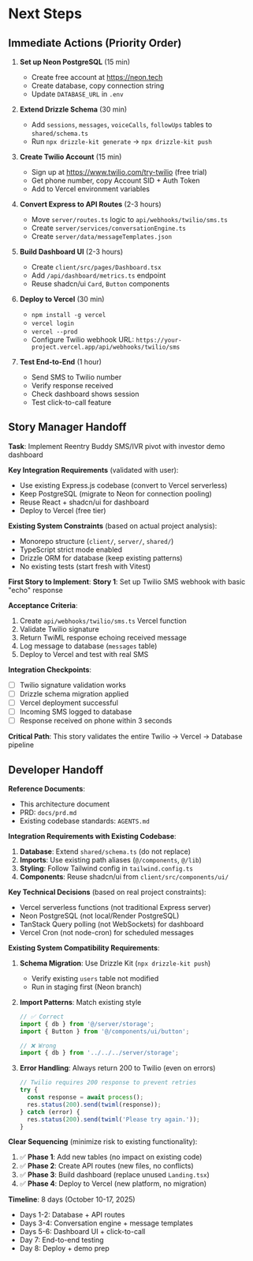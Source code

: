 # Next Steps

## Immediate Actions (Priority Order)

1. **Set up Neon PostgreSQL** (15 min)
   - Create free account at https://neon.tech
   - Create database, copy connection string
   - Update `DATABASE_URL` in `.env`

2. **Extend Drizzle Schema** (30 min)
   - Add `sessions`, `messages`, `voiceCalls`, `followUps` tables to `shared/schema.ts`
   - Run `npx drizzle-kit generate` → `npx drizzle-kit push`

3. **Create Twilio Account** (15 min)
   - Sign up at https://www.twilio.com/try-twilio (free trial)
   - Get phone number, copy Account SID + Auth Token
   - Add to Vercel environment variables

4. **Convert Express to API Routes** (2-3 hours)
   - Move `server/routes.ts` logic to `api/webhooks/twilio/sms.ts`
   - Create `server/services/conversationEngine.ts`
   - Create `server/data/messageTemplates.json`

5. **Build Dashboard UI** (2-3 hours)
   - Create `client/src/pages/Dashboard.tsx`
   - Add `/api/dashboard/metrics.ts` endpoint
   - Reuse shadcn/ui `Card`, `Button` components

6. **Deploy to Vercel** (30 min)
   - `npm install -g vercel`
   - `vercel login`
   - `vercel --prod`
   - Configure Twilio webhook URL: `https://your-project.vercel.app/api/webhooks/twilio/sms`

7. **Test End-to-End** (1 hour)
   - Send SMS to Twilio number
   - Verify response received
   - Check dashboard shows session
   - Test click-to-call feature

## Story Manager Handoff

**Task**: Implement Reentry Buddy SMS/IVR pivot with investor demo dashboard

**Key Integration Requirements** (validated with user):
- Use existing Express.js codebase (convert to Vercel serverless)
- Keep PostgreSQL (migrate to Neon for connection pooling)
- Reuse React + shadcn/ui for dashboard
- Deploy to Vercel (free tier)

**Existing System Constraints** (based on actual project analysis):
- Monorepo structure (`client/`, `server/`, `shared/`)
- TypeScript strict mode enabled
- Drizzle ORM for database (keep existing patterns)
- No existing tests (start fresh with Vitest)

**First Story to Implement**:
**Story 1**: Set up Twilio SMS webhook with basic "echo" response

**Acceptance Criteria**:
1. Create `api/webhooks/twilio/sms.ts` Vercel function
2. Validate Twilio signature
3. Return TwiML response echoing received message
4. Log message to database (`messages` table)
5. Deploy to Vercel and test with real SMS

**Integration Checkpoints**:
- [ ] Twilio signature validation works
- [ ] Drizzle schema migration applied
- [ ] Vercel deployment successful
- [ ] Incoming SMS logged to database
- [ ] Response received on phone within 3 seconds

**Critical Path**: This story validates the entire Twilio → Vercel → Database pipeline

## Developer Handoff

**Reference Documents**:
- This architecture document
- PRD: `docs/prd.md`
- Existing codebase standards: `AGENTS.md`

**Integration Requirements with Existing Codebase**:
1. **Database**: Extend `shared/schema.ts` (do not replace)
2. **Imports**: Use existing path aliases (`@/components`, `@/lib`)
3. **Styling**: Follow Tailwind config in `tailwind.config.ts`
4. **Components**: Reuse shadcn/ui from `client/src/components/ui/`

**Key Technical Decisions** (based on real project constraints):
- Vercel serverless functions (not traditional Express server)
- Neon PostgreSQL (not local/Render PostgreSQL)
- TanStack Query polling (not WebSockets) for dashboard
- Vercel Cron (not node-cron) for scheduled messages

**Existing System Compatibility Requirements**:
1. **Schema Migration**: Use Drizzle Kit (`npx drizzle-kit push`)
   - Verify existing `users` table not modified
   - Run in staging first (Neon branch)

2. **Import Patterns**: Match existing style
   ```typescript
   // ✅ Correct
   import { db } from '@/server/storage';
   import { Button } from '@/components/ui/button';

   // ❌ Wrong
   import { db } from '../../../server/storage';
   ```

3. **Error Handling**: Always return 200 to Twilio (even on errors)
   ```typescript
   // Twilio requires 200 response to prevent retries
   try {
     const response = await process();
     res.status(200).send(twiml(response));
   } catch (error) {
     res.status(200).send(twiml('Please try again.'));
   }
   ```

**Clear Sequencing** (minimize risk to existing functionality):
1. ✅ **Phase 1**: Add new tables (no impact on existing code)
2. ✅ **Phase 2**: Create API routes (new files, no conflicts)
3. ✅ **Phase 3**: Build dashboard (replace unused `Landing.tsx`)
4. ✅ **Phase 4**: Deploy to Vercel (new platform, no migration)

**Timeline**: 8 days (October 10-17, 2025)
- Days 1-2: Database + API routes
- Days 3-4: Conversation engine + message templates
- Days 5-6: Dashboard UI + click-to-call
- Day 7: End-to-end testing
- Day 8: Deploy + demo prep
